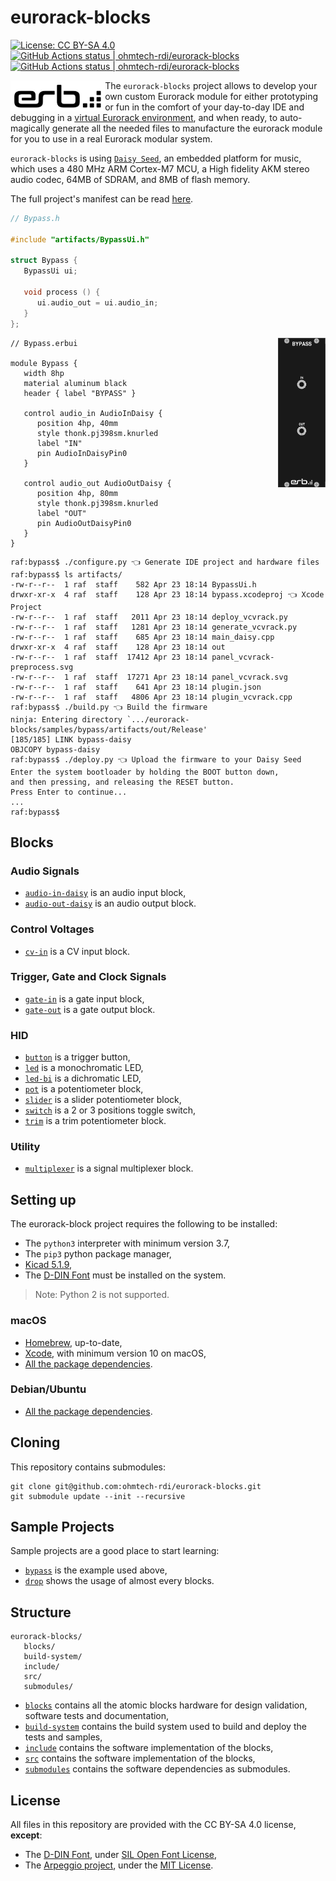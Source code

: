 # eurorack-blocks

[![License: CC BY-SA 4.0](https://img.shields.io/badge/License-CC%20BY--SA%204.0-lightgrey.svg)](https://creativecommons.org/licenses/by-sa/4.0/)
[<!--lint ignore no-dead-urls-->![GitHub Actions status | ohmtech-rdi/eurorack-blocks](https://github.com/ohmtech-rdi/eurorack-blocks/workflows/Ubuntu%2020.04/badge.svg)](https://github.com/ohmtech-rdi/eurorack-blocks/actions?workflow=Ubuntu%2020.04)
[<!--lint ignore no-dead-urls-->![GitHub Actions status | ohmtech-rdi/eurorack-blocks](https://github.com/ohmtech-rdi/eurorack-blocks/workflows/macOS%2010.15/badge.svg)](https://github.com/ohmtech-rdi/eurorack-blocks/actions?workflow=macOS%2010.15)

<img align="left" width="30%" src="./erb-logo.svg">

The `eurorack-blocks` project allows to develop your own custom Eurorack module for either
prototyping or fun in the comfort of your day-to-day IDE and debugging in a
[virtual Eurorack environment](https://vcvrack.com),
and when ready, to auto-magically generate all the needed files to manufacture
the eurorack module for you to use in a real Eurorack modular system.

`eurorack-blocks` is using [`Daisy Seed`](https://www.electro-smith.com/daisy/daisy),
an embedded platform for music, which uses
a 480 MHz ARM Cortex-M7 MCU, a High fidelity AKM stereo audio codec, 64MB of SDRAM,
and 8MB of flash memory.

The full project's manifest can be read [here](manifest.md).


```cpp
// Bypass.h

#include "artifacts/BypassUi.h"

struct Bypass {
   BypassUi ui;

   void process () {
      ui.audio_out = ui.audio_in;
   }
};
```

<img align="right" width="15%" src="./samples/bypass/screenshot.png">

```erb
// Bypass.erbui

module Bypass {
   width 8hp
   material aluminum black
   header { label "BYPASS" }

   control audio_in AudioInDaisy {
      position 4hp, 40mm
      style thonk.pj398sm.knurled
      label "IN"
      pin AudioInDaisyPin0
   }

   control audio_out AudioOutDaisy {
      position 4hp, 80mm
      style thonk.pj398sm.knurled
      label "OUT"
      pin AudioOutDaisyPin0
   }
}
```

```console
raf:bypass$ ./configure.py 👈 Generate IDE project and hardware files
raf:bypass$ ls artifacts/
-rw-r--r--  1 raf  staff    582 Apr 23 18:14 BypassUi.h
drwxr-xr-x  4 raf  staff    128 Apr 23 18:14 bypass.xcodeproj 👈 Xcode Project
-rw-r--r--  1 raf  staff   2011 Apr 23 18:14 deploy_vcvrack.py
-rw-r--r--  1 raf  staff   1281 Apr 23 18:14 generate_vcvrack.py
-rw-r--r--  1 raf  staff    685 Apr 23 18:14 main_daisy.cpp
drwxr-xr-x  4 raf  staff    128 Apr 23 18:14 out
-rw-r--r--  1 raf  staff  17412 Apr 23 18:14 panel_vcvrack-preprocess.svg
-rw-r--r--  1 raf  staff  17271 Apr 23 18:14 panel_vcvrack.svg
-rw-r--r--  1 raf  staff    641 Apr 23 18:14 plugin.json
-rw-r--r--  1 raf  staff   4806 Apr 23 18:14 plugin_vcvrack.cpp
raf:bypass$ ./build.py 👈 Build the firmware
ninja: Entering directory `.../eurorack-blocks/samples/bypass/artifacts/out/Release'
[185/185] LINK bypass-daisy
OBJCOPY bypass-daisy
raf:bypass$ ./deploy.py 👈 Upload the firmware to your Daisy Seed
Enter the system bootloader by holding the BOOT button down,
and then pressing, and releasing the RESET button.
Press Enter to continue...
...
raf:bypass$
```


## Blocks

### Audio Signals

- [`audio-in-daisy`](./blocks/audio-in-daisy/documentation/) is an audio input block,
- [`audio-out-daisy`](./blocks/audio-out-daisy/documentation/) is an audio output block.

### Control Voltages

- [`cv-in`](./blocks/cv-in/documentation/) is a CV input block.

### Trigger, Gate and Clock Signals

- [`gate-in`](./blocks/gate-in/documentation/) is a gate input block,
- [`gate-out`](./blocks/gate-out/) is a gate output block.

### HID

- [`button`](./blocks/button/documentation/) is a trigger button,
- [`led`](./blocks/led/documentation/) is a monochromatic LED,
- [`led-bi`](./blocks/led-bi/documentation/) is a dichromatic LED,
- [`pot`](./blocks/pot/documentation/) is a potentiometer block,
- [`slider`](./blocks/slider/) is a slider potentiometer block,
- [`switch`](./blocks/switch/documentation/) is a 2 or 3 positions toggle switch,
- [`trim`](./blocks/trim/documentation/) is a trim potentiometer block.

### Utility

- [`multiplexer`](./blocks/multiplexer/documentation/) is a signal multiplexer block.


## Setting up

The eurorack-block project requires the following to be installed:

- The `python3` interpreter with minimum version 3.7,
- The `pip3` python package manager,
- [Kicad 5.1.9](http://kicad-pcb.org/download/),
- The [D-DIN Font](./include/erb/vcvrack/design/d-din) must be installed on the system.

> Note: Python 2 is not supported.

### macOS

- [Homebrew](https://brew.sh), up-to-date,
- [Xcode](https://developer.apple.com/xcode/), with minimum version 10 on macOS,
- [All the package dependencies](https://github.com/ohmtech-rdi/eurorack-blocks/blob/main/.github/workflows/macos_10_15.yml#L42-L47).

### Debian/Ubuntu

- [All the package dependencies](https://github.com/ohmtech-rdi/eurorack-blocks/blob/main/.github/workflows/ubuntu_20_04.yml#L42-L49).


## Cloning

This repository contains submodules:

    git clone git@github.com:ohmtech-rdi/eurorack-blocks.git
    git submodule update --init --recursive


## Sample Projects

Sample projects are a good place to start learning:

- [`bypass`](./samples/bypass/) is the example used above,
- [`drop`](./samples/drop/) shows the usage of almost every blocks.


## Structure

```
eurorack-blocks/
   blocks/
   build-system/
   include/
   src/
   submodules/
```

- [`blocks`](./blocks/) contains all the atomic blocks hardware for design validation, software tests and documentation,
- [`build-system`](./build-system/) contains the build system used to build and deploy
   the tests and samples,
- [`include`](./include/) contains the software implementation of the blocks,
- [`src`](./src/) contains the software implementation of the blocks,
- [`submodules`](./submodules/) contains the software dependencies as submodules.


## License

All files in this repository are provided with the CC BY-SA 4.0 license, **except**:

- The [D-DIN Font](./include/erb/vcvrack/design/d-din),
   under [SIL Open Font License](./include/erb/vcvrack/design/d-din/SIL%20Open%20Font%20License.txt),
- The [Arpeggio project](https://github.com/textX/Arpeggio), under the [MIT License](https://textx.github.io/Arpeggio/stable/about/license/).
